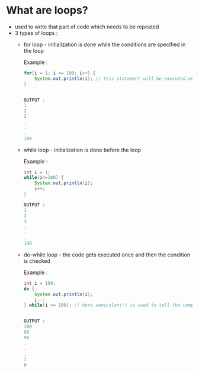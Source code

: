 # What are loops?
- used to write that part of code which needs to be repeated
- 3 types of loops :
    - for loop - initialization is done while the conditions are specified in the loop

      Example :
      ```java
      for(i = 1; i <= 100; i++) {
          System.out.println(i); // this statement will be executed until i becomes 100
      }


      OUTPUT :
      1
      2
      3
      .
      .
      .
      100
      

    - while loop - initialization is done before the loop
 
      Example :
      ```java
      int i = 1;
      while(i<=100) {
          System.out.println(i);
          i++;
      }
      
      OUTPUT :
      1
      2
      3
      .
      .
      .
      100


    - do-while loop - the code gets executed once and then the condition is checked
 
      Example :
      ```java
      int i = 100;
      do {
          System.out.println(i);
          i--;
      } while(i <= 100); // here semicolon(;) is used to tell the compiler that the code gets terminated here


      OUTPUT :
      100
      99
      98
      .
      .
      .
      1
      0
